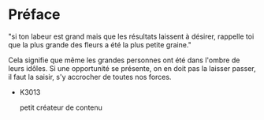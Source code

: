 # Préface
"si ton labeur est grand mais que les résultats laissent à désirer, rappelle toi que la plus grande des fleurs a été la plus petite graine."

Cela signifie que même les grandes personnes ont été dans l'ombre de leurs idôles. Si une opportunité se présente, on en doit pas la laisser passer, il faut la saisir, s'y accrocher de toutes nos forces.

  - K3013
                                                                                                           
    petit créateur de contenu
